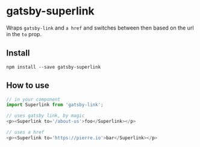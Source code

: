 # gatsby-superlink

Wraps `gatsby-link` and `a href` and switches between then based on the url in the `to` prop.

## Install

`npm install --save gatsby-superlink`

## How to use

```javascript
// in your component
import Superlink from 'gatsby-link';

// uses gatsby link, by magic
<p><Superlink to='/about-us'>foo</Superlink></p>

// uses a href
<p><Superlink to='https://pierre.io'>bar</Superlink></p>
```
